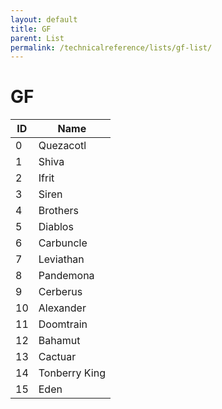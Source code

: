 ```yaml
---
layout: default
title: GF
parent: List
permalink: /technicalreference/lists/gf-list/
---
```


# GF

| ID  | Name          |
|-----|---------------|
| 0   | Quezacotl     |
| 1   | Shiva         |
| 2   | Ifrit         |
| 3   | Siren         |
| 4   | Brothers      |
| 5   | Diablos       |
| 6   | Carbuncle     |
| 7   | Leviathan     |
| 8   | Pandemona     |
| 9   | Cerberus      |
| 10  | Alexander     |
| 11  | Doomtrain     |
| 12  | Bahamut       |
| 13  | Cactuar       |
| 14  | Tonberry King |
| 15  | Eden          |

